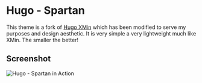 # Hugo - Spartan

This theme is a fork of [Hugo XMin](https://github.com/yihui/hugo-xmin) which has been modified to serve my purposes and design aesthetic. It is very simple a very lightweight much like XMin. The smaller the better!

## Screenshot

![Hugo - Spartan in Action](https://gitlab.com/Finnito/hugo-spartan/raw/master/screenshot.PNG)

